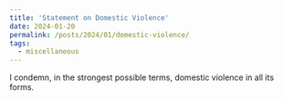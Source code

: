 ```yaml
---
title: 'Statement on Domestic Violence'
date: 2024-01-20
permalink: /posts/2024/01/domestic-violence/
tags:
  - miscellaneous
---
```


I condemn, in the strongest possible terms, domestic violence in all its forms.
